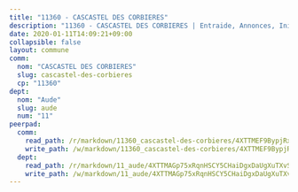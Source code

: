 ```yaml
---
title: "11360 - CASCASTEL DES CORBIERES"
description: "11360 - CASCASTEL DES CORBIERES | Entraide, Annonces, Initiatives"
date: 2020-01-11T14:09:21+09:00
collapsible: false
layout: commune
comm:
  nom: "CASCASTEL DES CORBIERES"
  slug: cascastel-des-corbieres
  cp: "11360"
dept:
  nom: "Aude"
  slug: aude
  num: "11"
peerpad:
  comm:
    read_path: /r/markdown/11360_cascastel-des-corbieres/4XTTMEF9BypjRxRpndnBS6dKK3ofKoPEBEfxooqgAPJah2czC
    write_path: /w/markdown/11360_cascastel-des-corbieres/4XTTMEF9BypjRxRpndnBS6dKK3ofKoPEBEfxooqgAPJah2czC-K3TgV7KEHoyGHLuKSuFP2hD1KCrtfbDmd7KAaFjSZqm6bhQd6Y66kztdpcswncFSbdAsBG2vH4dV6M3NsT6ML219wcZCxwq3setEixLRJC6M2dnLNByNZq28QWQFr3NUaKUTfpdv
  dept:
    read_path: /r/markdown/11_aude/4XTTMAGp75xRqnHSCY5CHaiDgxDaUgXuTXvSZDHnY1JdjJiUk
    write_path: /w/markdown/11_aude/4XTTMAGp75xRqnHSCY5CHaiDgxDaUgXuTXvSZDHnY1JdjJiUk-K3TgUenjCPDfs1W21bst2JvrPDW324QBfMvPid11puzXxXGQEeNw9p4QtfnUhSn4LYSwR6UDBQmdr3wFq2CDRGqNz2QynSm58zgCpz2PKP6Y24UTpxW22MudfeZ339ZPKnHm6XTr
---
```



